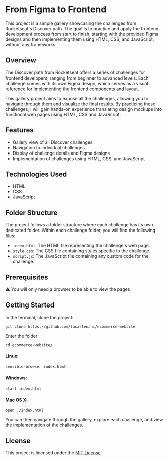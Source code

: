 # From Figma to Frontend

This project is a simple gallery showcasing the challenges from Rocketseat's Discover path. The goal is to practice and apply the frontend development process from start to finish, starting with the provided Figma designs and then implementing them using HTML, CSS, and JavaScript, without any frameworks.

## Overview

The Discover path from Rocketseat offers a series of challenges for frontend developers, ranging from beginner to advanced levels. Each challenge comes with its own Figma design, which serves as a visual reference for implementing the frontend components and layout.

This gallery project aims to expose all the challenges, allowing you to navigate through them and visualize the final results. By practicing these challenges, I will gain hands-on experience translating design mockups into functional web pages using HTML, CSS and JavaScript.

## Features

- Gallery view of all Discover challenges
- Navigation to individual challenges
- Display of challenge details and Figma designs
- Implementation of challenges using HTML, CSS, and JavaScript

## Technologies Used

- HTML
- CSS
- JavaScript

## Folder Structure

The project follows a folder structure where each challenge has its own dedicated folder. Within each challenge folder, you will find the following files:

- `index.html`: The HTML file representing the challenge's web page.
- `style.css`: The CSS file containing styles specific to the challenge.
- `script.js`: The JavaScript file containing any custom code for the challenge.

## Prerequisites

:warning: You will only need a browser to be able to view the pages

## Getting Started

In the terminal, clone the project:

```
git clone https://github.com/lucastenani/ecommerce-website
```

Enter the folder:

```
cd ecommerce-website/
```

#### Linux:

```
sensible-browser index.html
```

#### Windows:

```
start index.html
```

#### Mac OS X:

```
open ./index.html
```

You can then navigate through the gallery, explore each challenge, and view the implementation of the challenges.

## License

This project is licensed under the [MIT License](LICENSE).

